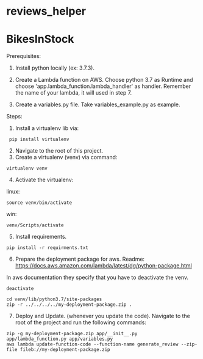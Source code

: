 # reviews_helper


# BikesInStock


Prerequisites:

1. Install python locally (ex: 3.7.3).
2. Create a Lambda function on AWS.
   Choose python 3.7 as Runtime and choose 'app.lambda_function.lambda_handler' as handler.
   Remember the name of your lambda, it will used in step 7.

3. Create a variables.py file. Take variables_example.py as example. 


Steps:

1. Install a virtualenv lib via:
```
 pip install virtualenv
```

2. Navigate to the root of this project.
3. Create a virtualenv (venv) via command:
```
virtualenv venv
```
4. Activate the virtualenv: 

linux:
```
source venv/bin/activate
```

win:
```
venv/Scripts/activate
```

5. Install requirements.
```
pip install -r requirments.txt
```

6. Prepare the deployment package for aws.
Readme: https://docs.aws.amazon.com/lambda/latest/dg/python-package.html

In aws documentation they specify that you have to deactivate the venv.
```
deactivate
```

```
cd venv/lib/python3.7/site-packages
zip -r ../../../../my-deployment-package.zip .
```

7. Deploy and Update. (whenever you update the code). Navigate to the root of the project and run the following commands:
```
zip -g my-deployment-package.zip app/__init__.py app/lambda_function.py app/variables.py
aws lambda update-function-code --function-name generate_review --zip-file fileb://my-deployment-package.zip
```
